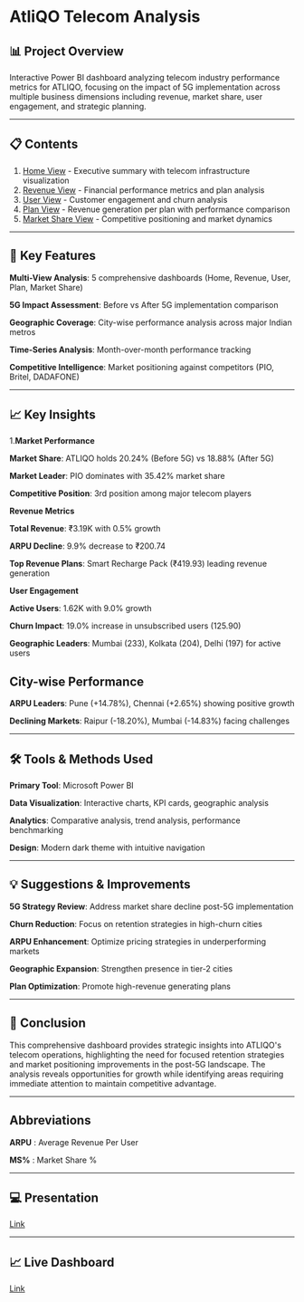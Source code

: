# AtliQO Telecom Analysis

## 📊 Project Overview

Interactive Power BI dashboard analyzing telecom industry performance metrics for ATLIQO, focusing on the impact of 5G implementation across multiple business dimensions including revenue, market share, user engagement, and strategic planning.
________________________________________
## 📋 Contents

1. [Home View](https://github.com/sherinjthomas29/AtliQO-Telecom-Domain-Power-BI-Dashboard/blob/main/Home%20View.png) - Executive summary with telecom infrastructure visualization
2. [Revenue View](https://github.com/sherinjthomas29/AtliQO-Telecom-Domain-Power-BI-Dashboard/blob/main/Revenue%20View.png) - Financial performance metrics and plan analysis
3. [User View](https://github.com/sherinjthomas29/AtliQO-Telecom-Domain-Power-BI-Dashboard/blob/main/User%20View.png) - Customer engagement and churn analysis
4. [Plan View](https://github.com/sherinjthomas29/AtliQO-Telecom-Domain-Power-BI-Dashboard/blob/main/Plan%20View.png) - Revenue generation per plan with performance comparison
5. [Market Share View](https://github.com/sherinjthomas29/AtliQO-Telecom-Domain-Power-BI-Dashboard/blob/main/Market%20Share%20View.png) - Competitive positioning and market dynamics
________________________________________
## 📝 Key Features

**Multi-View Analysis**: 5 comprehensive dashboards (Home, Revenue, User, Plan, Market Share)

**5G Impact Assessment**: Before vs After 5G implementation comparison

**Geographic Coverage**: City-wise performance analysis across major Indian metros

**Time-Series Analysis**: Month-over-month performance tracking

**Competitive Intelligence**: Market positioning against competitors (PIO, Britel, DADAFONE)
________________________________________
## 📈 Key Insights

1.**Market Performance**

**Market Share**: ATLIQO holds 20.24% (Before 5G) vs 18.88% (After 5G)

**Market Leader**: PIO dominates with 35.42% market share

**Competitive Position**: 3rd position among major telecom players


**Revenue Metrics**

**Total Revenue**: ₹3.19K with 0.5% growth

**ARPU Decline**: 9.9% decrease to ₹200.74

**Top Revenue Plans**: Smart Recharge Pack (₹419.93) leading revenue generation


**User Engagement**

**Active Users**: 1.62K with 9.0% growth

**Churn Impact**: 19.0% increase in unsubscribed users (125.90)

**Geographic Leaders**: Mumbai (233), Kolkata (204), Delhi (197) for active users


## **City-wise Performance**

**ARPU Leaders**: Pune (+14.78%), Chennai (+2.65%) showing positive growth

**Declining Markets**: Raipur (-18.20%), Mumbai (-14.83%) facing challenges
________________________________________
## 🛠️ Tools & Methods Used

**Primary Tool**: Microsoft Power BI

**Data Visualization**: Interactive charts, KPI cards, geographic analysis

**Analytics**: Comparative analysis, trend analysis, performance benchmarking

**Design**: Modern dark theme with intuitive navigation
________________________________________
## 💡 Suggestions & Improvements

**5G Strategy Review**: Address market share decline post-5G implementation

**Churn Reduction**: Focus on retention strategies in high-churn cities

**ARPU Enhancement**: Optimize pricing strategies in underperforming markets

**Geographic Expansion**: Strengthen presence in tier-2 cities

**Plan Optimization**: Promote high-revenue generating plans
________________________________________
## 📝 Conclusion

This comprehensive dashboard provides strategic insights into ATLIQO's telecom operations, highlighting the need for focused retention strategies and market positioning improvements in the post-5G landscape. The analysis reveals opportunities for growth while identifying areas requiring immediate attention to maintain competitive advantage.
________________________________________
## **Abbreviations**

**ARPU** : Average Revenue Per User

**MS%** : Market Share %
________________________________________
## 💻 Presentation

[Link](https://github.com/sherinjthomas29/AtliQO-Telecom-Domain-Power-BI-Dashboard/blob/main/Presentation.pdf)
________________________________________
## 📈 Live Dashboard

[Link](https://app.powerbi.com/view?r=eyJrIjoiZjMyNDY2OWMtM2Y4My00ZmI2LWE1YmMtYjE3Y2UxYTI3NmE0IiwidCI6ImM2ZTU0OWIzLTVmNDUtNDAzMi1hYWU5LWQ0MjQ0ZGM1YjJjNCJ9)
